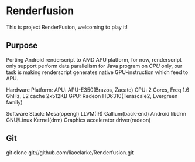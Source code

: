 Renderfusion
============


This is project RenderFusion, welcoming to play it!

## Purpose

Porting Android renderscript to AMD APU platform, for now, renderscript only support perform data parallelism
for Java program on _CPU_ only, our task is making renderscript generates native GPU-instruction which feed to
APU.

Hardware Platform: 
APU: APU-E350(Brazos, Zacate)
CPU: 2 Cores, Freq 1.6 GhHz, L2 cache 2x512KB 
GPU: Radeon HD6310(Terascale2, Evergreen family)

Software Stack:
Mesa(opengl)
LLVM(IR)
Gallium(back-end) 
Android libdrm
GNU/Linux Kernel(drm) 
Graphics accelerator driver(radeon)

## Git
git clone git://github.com/liaoclarke/Renderfusion.git
